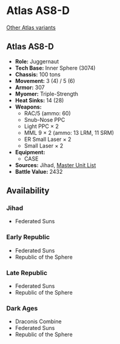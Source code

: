 # Atlas AS8-D

[Other Atlas variants](../atlas.md)

## Atlas AS8-D
- **Role:** Juggernaut
- **Tech Base:** Inner Sphere (3074)
- **Chassis:** 100 tons
- **Movement:** 3 (4) / 5 (6)
- **Armor:** 307
- **Myomer:** Triple-Strength
- **Heat Sinks:** 14 (28)
- **Weapons:**
  - RAC/5 (ammo: 60)
  - Snub-Nose PPC
  - Light PPC × 2
  - MML 9 × 2 (ammo: 13 LRM, 11 SRM)
  - ER Small Laser × 2
  - Small Laser × 2
- **Equipment:**
  - CASE
- **Sources:** Jihad, [Master Unit List](http://masterunitlist.info/Unit/Details/151/atlas-as8-d)
- **Battle Value:** 2432

## Availability

### Jihad
- Federated Suns

### Early Republic
- Federated Suns
- Republic of the Sphere

### Late Republic
- Federated Suns
- Republic of the Sphere

### Dark Ages
- Draconis Combine
- Federated Suns
- Republic of the Sphere


